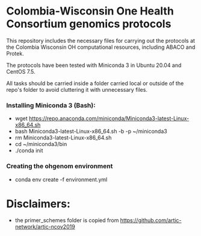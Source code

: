 # Colombia-Wisconsin One Health Consortium genomics protocols 


This repository includes the necessary files for carrying out the protocols at the Colombia Wisconsin OH computational resources, including ABACO and Protek.

The protocols have been tested with Miniconda 3 in Ubuntu 20.04 and CentOS 7.5.

All tasks should be carried inside a folder carried local or outside of the repo's folder to avoid cluttering it with unnecessary files.


### Installing Miniconda 3 (Bash):

- wget https://repo.anaconda.com/miniconda/Miniconda3-latest-Linux-x86_64.sh
- bash Miniconda3-latest-Linux-x86_64.sh -b -p ~/miniconda3
- rm Miniconda3-latest-Linux-x86_64.sh
- cd ~/miniconda3/bin
- ./conda init


### Creating the ohgenom environment

- conda env create -f environment.yml


# Disclaimers:

- the primer_schemes folder is copied from https://github.com/artic-network/artic-ncov2019




